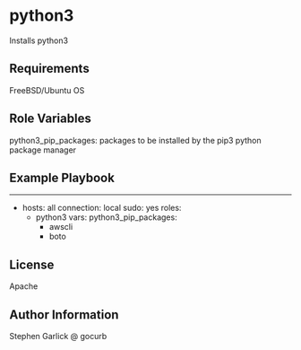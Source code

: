python3
=========

Installs python3 

Requirements
------------

FreeBSD/Ubuntu OS

Role Variables
--------------

python3_pip_packages: packages to be installed by the pip3 python package manager

Example Playbook
----------------

  --- 
  - hosts: all
    connection: local
    sudo: yes
    roles:
      - python3
    vars:
      python3_pip_packages:
        - awscli
        - boto

License
-------

Apache

Author Information
------------------
Stephen Garlick @ gocurb
